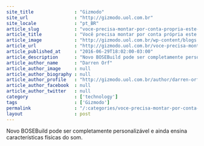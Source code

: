 ```yaml
---
site_title               : "Gizmodo"
site_url                 : "http://gizmodo.uol.com.br"
site_locale              : "pt_BR"
article_slug             : "voce-precisa-montar-por-conta-propria-este-novo-alto-falante-de-uss-150"
article_title            : "Você precisa montar por conta própria este novo alto-falante de US$ 150"
article_image            : "http://gizmodo.uol.com.br/wp-content/blogs.dir/8/files/2016/06/bosebuild.jpg"
article_url              : "http://gizmodo.uol.com.br/voce-precisa-montar-por-conta-propria-este-novo-alto-falante-de-us-150/"
article_published_at     : "2016-06-29T18:02:00-03:00"
article_description      : "Novo BOSEBuild pode ser completamente personalizável e ainda ensina características físicas do som."
article_author_name      : "Darren Orf"
article_author_image     : null
article_author_biography : null
article_author_profile   : "http://gizmodo.uol.com.br/author/darren-orf/"
article_author_facebook  : null
article_author_twitter   : null
category                 : ['technology']
tags                     : ['Gizmodo']
permalink                : "/:categories/voce-precisa-montar-por-conta-propria-este-novo-alto-falante-de-uss-150/"
layout                   : post
---
```


Novo BOSEBuild pode ser completamente personalizável e ainda ensina características físicas do som.
